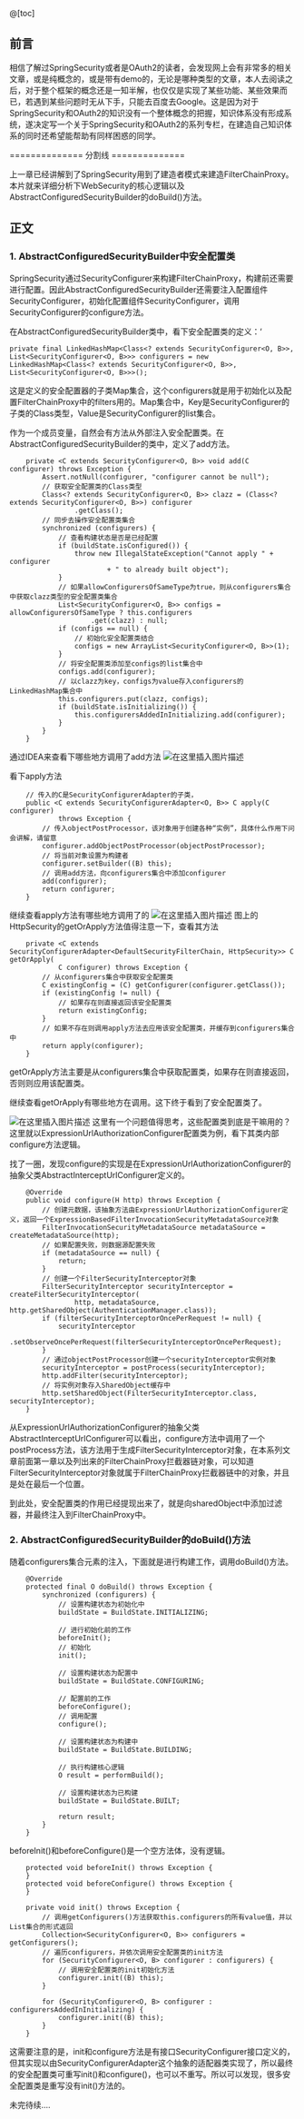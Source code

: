@[toc]
## 前言
相信了解过SpringSecurity或者是OAuth2的读者，会发现网上会有非常多的相关文章，或是纯概念的，或是带有demo的，无论是哪种类型的文章，本人去阅读之后，对于整个框架的概念还是一知半解，也仅仅是实现了某些功能、某些效果而已，若遇到某些问题时无从下手，只能去百度去Google。这是因为对于SpringSecurity和OAuth2的知识没有一个整体概念的把握，知识体系没有形成系统，遂决定写一个关于SpringSecurity和OAuth2的系列专栏，在建造自己知识体系的同时还希望能帮助有同样困惑的同学。

============== 分割线 ==============

上一章已经讲解到了SpringSecurity用到了建造者模式来建造FilterChainProxy。本片就来详细分析下WebSecurity的核心逻辑以及AbstractConfiguredSecurityBuilder的doBuild()方法。

## 正文

### 1. AbstractConfiguredSecurityBuilder中安全配置类
SpringSecurity通过SecurityConfigurer来构建FilterChainProxy，构建前还需要进行配置。因此AbstractConfiguredSecurityBuilder还需要注入配置组件SecurityConfigurer，初始化配置组件SecurityConfigurer，调用SecurityConfigurer的configure方法。

在AbstractConfiguredSecurityBuilder类中，看下安全配置类的定义：‘

```
private final LinkedHashMap<Class<? extends SecurityConfigurer<O, B>>, List<SecurityConfigurer<O, B>>> configurers = new LinkedHashMap<Class<? extends SecurityConfigurer<O, B>>, List<SecurityConfigurer<O, B>>>();
```
这是定义的安全配置器的子类Map集合，这个configurers就是用于初始化以及配置FilterChainProxy中的filters用的。Map集合中，Key是SecurityConfigurer的子类的Class类型，Value是SecurityConfigurer的list集合。

作为一个成员变量，自然会有方法从外部注入安全配置类。在AbstractConfiguredSecurityBuilder的类中，定义了add方法。

```
	private <C extends SecurityConfigurer<O, B>> void add(C configurer) throws Exception {
		Assert.notNull(configurer, "configurer cannot be null");
		// 获取安全配置类的Class类型
		Class<? extends SecurityConfigurer<O, B>> clazz = (Class<? extends SecurityConfigurer<O, B>>) configurer
				.getClass();
		// 同步去操作安全配置类集合
		synchronized (configurers) {
			// 查看构建状态是否是已经配置
			if (buildState.isConfigured()) {
				throw new IllegalStateException("Cannot apply " + configurer
						+ " to already built object");
			}
			// 如果allowConfigurersOfSameType为true，则从configurers集合中获取clazz类型的安全配置类集合
			List<SecurityConfigurer<O, B>> configs = allowConfigurersOfSameType ? this.configurers
					.get(clazz) : null;
			if (configs == null) {
				// 初始化安全配置类结合
				configs = new ArrayList<SecurityConfigurer<O, B>>(1);
			}
			// 将安全配置类添加至configs的list集合中
			configs.add(configurer);
			// 以clazz为key，configs为value存入configurers的LinkedHashMap集合中
			this.configurers.put(clazz, configs);
			if (buildState.isInitializing()) {
				this.configurersAddedInInitializing.add(configurer);
			}
		}
	}

```

通过IDEA来查看下哪些地方调用了add方法
![在这里插入图片描述](https://img-blog.csdnimg.cn/2020080918440196.png)

看下apply方法
```
	// 传入的C是SecurityConfigurerAdapter的子类，
	public <C extends SecurityConfigurerAdapter<O, B>> C apply(C configurer)
			throws Exception {
		// 传入objectPostProcessor，该对象用于创建各种“实例”，具体什么作用下问会讲解，请留意
		configurer.addObjectPostProcessor(objectPostProcessor);
		// 将当前对象设置为构建者
		configurer.setBuilder((B) this);
		// 调用add方法，向configurers集合中添加configurer
		add(configurer);
		return configurer;
	}

```

继续查看apply方法有哪些地方调用了的
![在这里插入图片描述](https://img-blog.csdnimg.cn/20200809224904457.png?x-oss-process=image/watermark,type_ZmFuZ3poZW5naGVpdGk,shadow_10,text_aHR0cHM6Ly9ibG9nLmNzZG4ubmV0L0NvZGVyQnJ1aXM=,size_16,color_FFFFFF,t_70)
图上的HttpSecurity的getOrApply方法值得注意一下，查看其方法
```
	private <C extends SecurityConfigurerAdapter<DefaultSecurityFilterChain, HttpSecurity>> C getOrApply(
			C configurer) throws Exception {
		// 从configurers集合中获取安全配置类
		C existingConfig = (C) getConfigurer(configurer.getClass());
		if (existingConfig != null) {
			// 如果存在则直接返回该安全配置类
			return existingConfig;
		}
		// 如果不存在则调用apply方法去应用该安全配置类，并缓存到configurers集合中
		return apply(configurer);
	}

```

getOrApply方法主要是从configurers集合中获取配置类，如果存在则直接返回，否则则应用该配置类。

继续查看getOrApply有哪些地方在调用。这下终于看到了安全配置类了。

![在这里插入图片描述](https://img-blog.csdnimg.cn/20200809225003886.png?x-oss-process=image/watermark,type_ZmFuZ3poZW5naGVpdGk,shadow_10,text_aHR0cHM6Ly9ibG9nLmNzZG4ubmV0L0NvZGVyQnJ1aXM=,size_16,color_FFFFFF,t_70)
这里有一个问题值得思考，这些配置类到底是干嘛用的？这里就以ExpressionUrlAuthorizationConfigurer配置类为例，看下其类内部configure方法逻辑。

找了一圈，发现configure的实现是在ExpressionUrlAuthorizationConfigurer的抽象父类AbstractInterceptUrlConfigurer定义的。

```
	@Override
	public void configure(H http) throws Exception {
		// 创建元数据，该抽象方法由ExpressionUrlAuthorizationConfigurer定义，返回一个ExpressionBasedFilterInvocationSecurityMetadataSource对象
		FilterInvocationSecurityMetadataSource metadataSource = createMetadataSource(http);
		// 如果配置失败，则数据源配置失败
		if (metadataSource == null) {
			return;
		}
		// 创建一个FilterSecurityInterceptor对象
		FilterSecurityInterceptor securityInterceptor = createFilterSecurityInterceptor(
				http, metadataSource, http.getSharedObject(AuthenticationManager.class));
		if (filterSecurityInterceptorOncePerRequest != null) {
			securityInterceptor
					.setObserveOncePerRequest(filterSecurityInterceptorOncePerRequest);
		}
		// 通过objectPostProcessor创建一个securityInterceptor实例对象
		securityInterceptor = postProcess(securityInterceptor);
		http.addFilter(securityInterceptor);
		// 将实例对象存入SharedObject缓存中
		http.setSharedObject(FilterSecurityInterceptor.class, securityInterceptor);
	}

```

从ExpressionUrlAuthorizationConfigurer的抽象父类AbstractInterceptUrlConfigurer可以看出，configure方法中调用了一个postProcess方法，该方法用于生成FilterSecurityInterceptor对象，在本系列文章前面第一章以及列出来的FilterChainProxy拦截器链对象，可以知道FilterSecurityInterceptor对象就属于FilterChainProxy拦截器链中的对象，并且是处在最后一个位置。

到此处，安全配置类的作用已经提现出来了，就是向sharedObject中添加过滤器，并最终注入到FilterChainProxy中。

### 2. AbstractConfiguredSecurityBuilder的doBuild()方法
随着configurers集合元素的注入，下面就是进行构建工作，调用doBuild()方法。

```
	@Override
	protected final O doBuild() throws Exception {
		synchronized (configurers) {
			// 设置构建状态为初始化中
			buildState = BuildState.INITIALIZING;

			// 进行初始化前的工作
			beforeInit();
			// 初始化
			init();

			// 设置构建状态为配置中
			buildState = BuildState.CONFIGURING;

			// 配置前的工作
			beforeConfigure();
			// 调用配置
			configure();

			// 设置构建状态为构建中
			buildState = BuildState.BUILDING;

			// 执行构建核心逻辑
			O result = performBuild();

			// 设置构建状态为已构建
			buildState = BuildState.BUILT;

			return result;
		}
	}

```
beforeInit()和beforeConfigure()是一个空方法体，没有逻辑。
```
	protected void beforeInit() throws Exception {
	}
	protected void beforeConfigure() throws Exception {
	}
```

```
	private void init() throws Exception {
		// 调用getConfigurers()方法获取this.configurers的所有value值，并以List集合的形式返回
		Collection<SecurityConfigurer<O, B>> configurers = getConfigurers();
		// 遍历configurers，并依次调用安全配置类的init方法
		for (SecurityConfigurer<O, B> configurer : configurers) {
			// 调用安全配置类的init初始化方法
			configurer.init((B) this);
		}

		for (SecurityConfigurer<O, B> configurer : configurersAddedInInitializing) {
			configurer.init((B) this);
		}
	}
```

这需要注意的是，init和configure方法是有接口SecurityConfigurer接口定义的，但其实现以由SecurityConfigurerAdapter这个抽象的适配器类实现了，所以最终的安全配置类可重写init()和configure()，也可以不重写。所以可以发现，很多安全配置类是重写没有init()方法的。

未完待续....